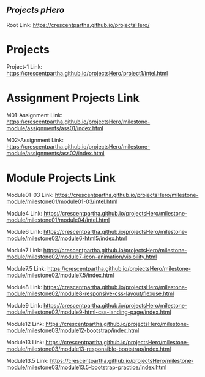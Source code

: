 ## ***Projects pHero***

Root Link: https://crescentpartha.github.io/projectsHero/

# Projects

Project-1 Link: https://crescentpartha.github.io/projectsHero/project1/intel.html

# Assignment Projects Link

M01-Assignment Link: https://crescentpartha.github.io/projectsHero/milestone-module/assignments/ass01/index.html

M02-Assignment Link: https://crescentpartha.github.io/projectsHero/milestone-module/assignments/ass02/index.html





# Module Projects Link

Module01-03 Link: https://crescentpartha.github.io/projectsHero/milestone-module/milestone01/module01-03/intel.html

Module4 Link: https://crescentpartha.github.io/projectsHero/milestone-module/milestone01/module04/intel.html

Module6 Link: https://crescentpartha.github.io/projectsHero/milestone-module/milestone02/module6-html5/index.html

Module7 Link: https://crescentpartha.github.io/projectsHero/milestone-module/milestone02/module7-icon-animation/visibility.html

Module7.5 Link: https://crescentpartha.github.io/projectsHero/milestone-module/milestone02/module7.5/index.html

Module8 Link: https://crescentpartha.github.io/projectsHero/milestone-module/milestone02/module8-responsive-css-layout/flexuse.html

Module9 Link: https://crescentpartha.github.io/projectsHero/milestone-module/milestone02/module9-html-css-landing-page/index.html

Module12 Link: https://crescentpartha.github.io/projectsHero/milestone-module/milestone03/module12-bootstrap/index.html

Module13 Link: https://crescentpartha.github.io/projectsHero/milestone-module/milestone03/module13-responsible-bootstrap/index.html

Module13.5 Link: https://crescentpartha.github.io/projectsHero/milestone-module/milestone03/module13.5-bootstrap-practice/index.html



